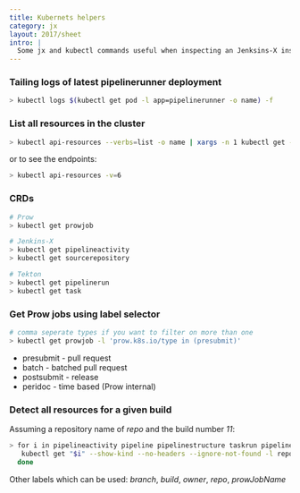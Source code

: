```yaml
---
title: Kubernets helpers
category: jx
layout: 2017/sheet
intro: |
  Some jx and kubectl commands useful when inspecting an Jenksins-X install. 
---
```


### Tailing logs of latest pipelinerunner deployment

```bash
> kubectl logs $(kubectl get pod -l app=pipelinerunner -o name) -f
```

### List all resources in the cluster

```bash
> kubectl api-resources --verbs=list -o name | xargs -n 1 kubectl get -o name
```

or to see the endpoints:

```bash
> kubectl api-resources -v=6
```

### CRDs

```bash
# Prow
> kubectl get prowjob

# Jenkins-X
> kubectl get pipelineactivity
> kubectl get sourcerepository

# Tekton
> kubectl get pipelinerun
> kubectl get task
```

### Get Prow jobs using label selector

```bash
# comma seperate types if you want to filter on more than one
> kubectl get prowjob -l 'prow.k8s.io/type in (presubmit)'
```

* presubmit - pull request
* batch - batched pull request
* postsubmit - release
* peridoc - time based (Prow internal)

### Detect all resources for a given build

Assuming a repository name of _repo_ and the build number _11_:

```bash
> for i in pipelineactivity pipeline pipelinestructure taskrun pipelinerun task pod; do 
   kubectl get "$i" --show-kind --no-headers --ignore-not-found -l repo=demo,build=11
  done
```

Other labels which can be used: _branch_, _build_, _owner_, _repo_, _prowJobName_
